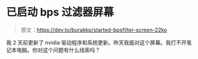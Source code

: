 # 已启动 bps 过滤器屏幕

> 原文：<https://dev.to/burakkp/started-bpsfilter-screen-22ko>

我 2 天前更新了 nvidia 驱动程序和系统更新。昨天我面对这个屏幕。我打不开笔记本电脑。你对这个问题有什么线索吗？